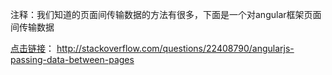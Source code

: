 
注释：我们知道的页面间传输数据的方法有很多，下面是一个对angular框架页面间传输数据

[点击链接](http://stackoverflow.com/questions/22408790/angularjs-passing-data-between-pages)：
http://stackoverflow.com/questions/22408790/angularjs-passing-data-between-pages

